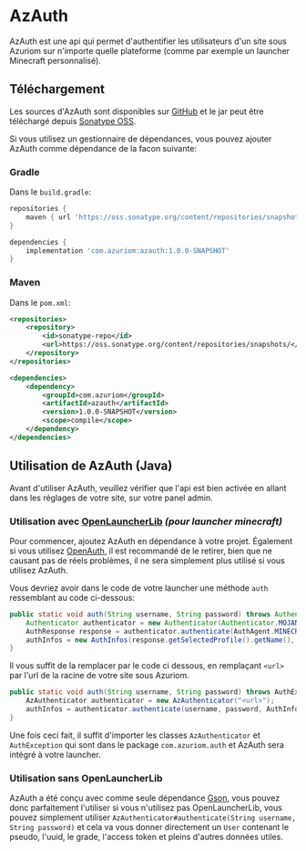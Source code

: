 # AzAuth

AzAuth est une api qui permet d'authentifier les utilisateurs d'un site sous Azuriom sur n'importe quelle plateforme
(comme par exemple un launcher Minecraft personnalisé).

## Téléchargement

Les sources d'AzAuth sont disponibles sur [GitHub](https://github.com/Azuriom/AzAuth)
et le jar peut être téléchargé depuis
[Sonatype OSS](https://oss.sonatype.org/service/local/repositories/snapshots/content/com/azuriom/azauth/1.0-SNAPSHOT/azauth-1.0-20200221.223801-1.jar).

Si vous utilisez un gestionnaire de dépendances, vous pouvez ajouter AzAuth comme
dépendance de la facon suivante:

### Gradle

Dans le `build.gradle`:
```groovy
repositories {
    maven { url 'https://oss.sonatype.org/content/repositories/snapshots/' }
}
```
```groovy
dependencies {
    implementation 'com.azuriom:azauth:1.0.0-SNAPSHOT'
}
```

### Maven

Dans le `pom.xml`:
```xml
<repositories>
    <repository>
        <id>sonatype-repo</id>
        <url>https://oss.sonatype.org/content/repositories/snapshots/</url>
    </repository>
</repositories>
```
```xml
<dependencies>
    <dependency>
        <groupId>com.azuriom</groupId>
        <artifactId>azauth</artifactId>
        <version>1.0.0-SNAPSHOT</version>
        <scope>compile</scope>
    </dependency>
</dependencies>
```

## Utilisation de AzAuth (Java)

Avant d'utiliser AzAuth, veuillez vérifier que l'api est bien activée en allant
dans les réglages de votre site, sur votre panel admin.

### Utilisation avec [OpenLauncherLib](https://github.com/Litarvan/OpenLauncherLib/) _(pour launcher minecraft)_

Pour commencer, ajoutez AzAuth en dépendance à votre projet.
Également si vous utilisez [OpenAuth](https://github.com/Litarvan/OpenAuth/), il est recommandé de le retirer,
bien que ne causant pas de réels problèmes, il ne sera simplement plus utilisé si vous utilisez AzAuth.

Vous devriez avoir dans le code de votre launcher une méthode `auth` ressemblant au code ci-dessous:
```java
public static void auth(String username, String password) throws AuthenticationException {
    Authenticator authenticator = new Authenticator(Authenticator.MOJANG_AUTH_URL, AuthPoints.NORMAL_AUTH_POINTS);
    AuthResponse response = authenticator.authenticate(AuthAgent.MINECRAFT, username, password, "");
    authInfos = new AuthInfos(response.getSelectedProfile().getName(), response.getAccessToken(), response.getSelectedProfile().getId());
}
```
Il vous suffit de la remplacer par le code ci dessous, en remplaçant `<url>` par l'url de la racine de votre site sous Azuriom.
```java
public static void auth(String username, String password) throws AuthException, IOException {
    AzAuthenticator authenticator = new AzAuthenticator("<url>");
    authInfos = authenticator.authenticate(username, password, AuthInfos.class);
}
```
Une fois ceci fait, il suffit d'importer les classes `AzAuthenticator` et
`AuthException` qui sont dans le package `com.azuriom.auth` et AzAuth sera
intégré à votre launcher.

### Utilisation sans OpenLauncherLib

AzAuth a été conçu avec comme seule dépendance [Gson](https://github.com/google/gson), vous pouvez donc parfaitement l'utiliser si vous n'utilisez pas
OpenLauncherLib, vous pouvez simplement utiliser `AzAuthenticator#authenticate(String username, String password)` et cela va
vous donner directement un `User` contenant le pseudo, l'uuid, le grade, l'access token et pleins d'autres données utiles.
